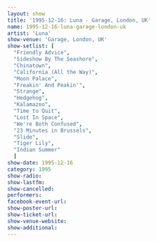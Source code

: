 ```yaml
---
layout: show
title: '1995-12-16: Luna - Garage, London, UK'
name: 1995-12-16-luna-garage-london-uk
artist: 'Luna'
show-venue: 'Garage, London, UK'
show-setlist: [
  "Friendly Advice",
  "Sideshow By The Seashore",
  "Chinatown",
  "California (All the Way)",
  "Moon Palace",
  "Freakin' And Peakin'",
  "Strange",
  "Hedgehog",
  "Kalamazoo",
  "Time to Quit",
  "Lost In Space",
  "We're Both Confused",
  "23 Minutes in Brussels",
  "Slide",
  "Tiger Lily",
  "Indian Summer"
  ]
show-date: 1995-12-16
category: 1995
show-radio: 
show-lastfm: 
show-cancelled: 
performers: 
facebook-event-url: 
show-poster-url: 
show-ticket-url: 
show-venue-website: 
show-additional: 
---
```


